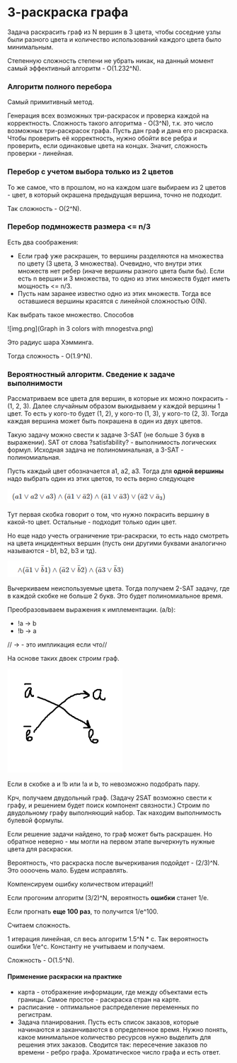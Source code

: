 # 3-раскраска графа

Задача раскрасить граф из N вершин в 3 цвета, чтобы соседние узлы были разного цвета и количество использований каждого цвета было минимальным.

Степенную сложность степени не убрать никак, на данный момент самый эффективный алгоритм - 
O(1.232^N).

### Алгоритм полного перебора

Самый примитивный метод.

Генерация всех возможных три-раскрасок и проверка каждой на корректность. Сложность такого алгоритма - O(3^N), т.к. это число возможных три-раскрасок графа.
Пусть дан граф и дана его раскраска. Чтобы проверить её корректность, нужно обойти все ребра и проверить, если одинаковые цвета на концах. Значит, сложность проверки - линейная.

  
### Перебор с учетом выбора только из 2 цветов 

То же самое, что в прошлом, но на каждом шаге выбираем из 2 цветов - цвет, в который окрашена предыдущая вершина, точно не подходит.

Так сложность - O(2^N).

### Перебор подмножеств размера <= n/3

Есть два соображения:
* Если граф уже раскрашен, то вершины разделяются на множества по цвету (3 цвета, 3 множества). Очевидно, что внутри этих множеств нет ребер (иначе вершины разного цвета были бы). Если есть n вершин и 3 множества, то одно из этих множеств будет иметь мощность <= n/3.
* Пусть нам заранее известно одно из этих множеств. Тогда все оставшиеся вершины красятся с линейной сложностью O(N).

Как выбрать такое множество. Способов

![img.png](Graph in 3 colors with mnogestva.png)

Это радиус шара Хэмминга.

Тогда сложность - O(1.9^N).

### Вероятностный алгоритм. Сведение к задаче выполнимости
Рассматриваем все цвета для вершин, в которые их можно покрасить - (1, 2, 3). Далее случайным образом выкидываем у каждой вершины 1 цвет. То есть у кого-то будет (1, 2), у кого-то (1, 3), у кого-то (2, 3). Тогда каждая вершина может быть покрашена в один из двух цветов.

Такую задачу можно свести к задаче 3-SAT (не больше 3 букв в выражении). SAT от слова ?satisfability? - выполнимость логических формул. Исходная задача не полиноминальная, а 3-SAT - полиномиальная.

Пусть каждый цвет обозначается а1, а2, а3. Тогда для **одной вершины** надо выбрать один из этих цветов, то есть верно следующее

![img.png](img.png)

Тут первая скобка говорит о том, что нужно покрасить вершину в какой-то цвет. Остальные - подходит только один цвет.

Но еще надо учесть ограничение три-раскраски, то есть надо смотреть на цвета инцидентных вершин (пусть они другими буквами аналогично называются - b1, b2, b3 и тд).

![img_1.png](img_1.png)

Вычеркиваем неиспользуемые цвета. Тогда получаем 2-SAT задачу, где в каждой скобке не больше 2 букв. Это будет полиномиальное время.

Преобразовываем выражения к имплементации.
(a\/b):
* !a -> b
* !b -> a

// -> - это импликация если что//

На основе таких двоек строим граф.

![img_2.png](img_2.png)

Если в скобке a и !b или !a и b, то невозможно подобрать пару.

Крч, получаем двудольный граф. (Задачу 2SAT возможно свести к графу, и решением будет поиск компонент связности.)
Строим по двудольному графу выполняющий набор. Так находим выполнимость булевой формулы.

Если решение задачи найдено, то граф может быть раскрашен. Но обратное неверно - мы могли на первом этапе вычеркнуть нужные цвета для раскраски.

Вероятность, что раскраска после вычеркивания подойдет - (2/3)^N. Это оооочень мало.
Будем исправлять.

Компенсируем ошибку количеством итераций!!

Если прогоним алгоритм (3/2)^N, вероятность **ошибки** станет 1/e.

Если прогнать **еще 100 раз**, то получится 1/e^100.

Считаем сложность. 

1 итерация линейная, сл весь алгоритм 1.5^N * c. Так вероятность ошибки 1/e^c. Константу не учитываем и получаем.

Сложность - O(1.5^N).



#### Применение раскраски на практике

* карта - отображение информации, где между объектами есть границы. Самое простое - раскраска стран на карте. 
* расписание - оптимальное распределение переменных по регистрам.
* Задача планирования. Пусть есть список заказов, которые начинаются и заканчиваются в определенное время. Нужно понять, какое минимальное количество ресурсов нужно выделить для решения этих заказов. Сводится так: пересечение заказов по времени - ребро графа. Хроматическое число графа и есть ответ.
